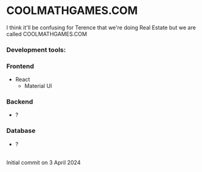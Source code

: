 # COOLMATHGAMES.COM

I think it'll be confusing for Terence that we're doing Real Estate but we are called COOLMATHGAMES.COM

### Development tools:
### Frontend
- React
    - Material UI
 
 ### Backend
 - ? 

 ### Database
- ?

<br>
Initial commit on 3 April 2024
